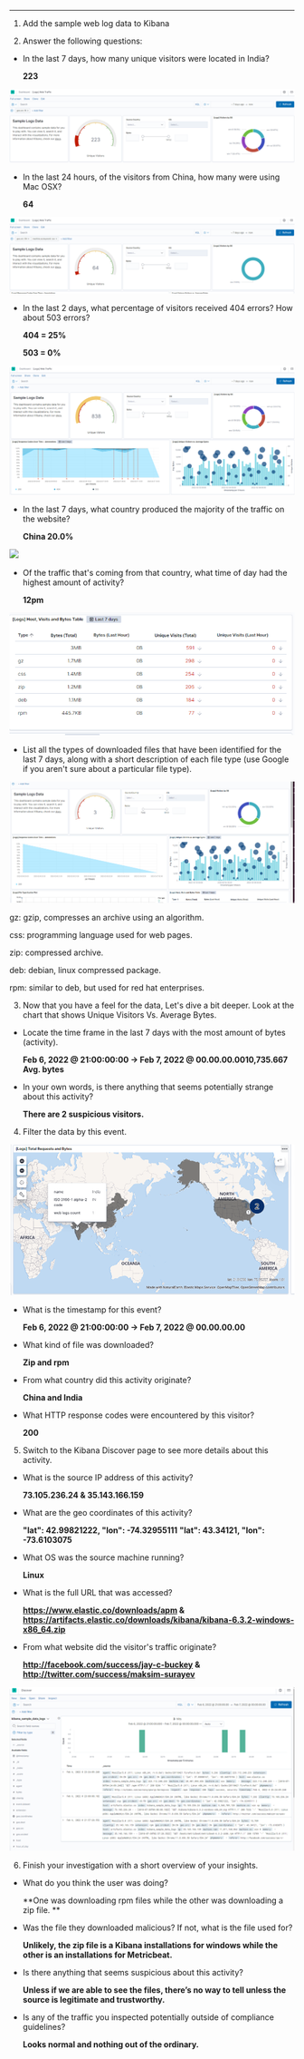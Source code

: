 ---

1. Add the sample web log data to Kibana

2. Answer the following questions:

- In the last 7 days, how many unique visitors were located in India?

	**223**

![](https://github.com/JasonMartin87/Jason-Martin-Project-1/blob/main/Exploring_Kibana/images/2.1.png)

- In the last 24 hours, of the visitors from China, how many were using Mac OSX?

	**64**

![](https://github.com/JasonMartin87/Jason-Martin-Project-1/blob/main/Exploring_Kibana/images/2.2.png)

- In the last 2 days, what percentage of visitors received 404 errors? How about 503 errors?

	**404 = 25%**

	**503 = 0%**

![](https://github.com/JasonMartin87/Jason-Martin-Project-1/blob/main/Exploring_Kibana/images/2.3.png)

- In the last 7 days, what country produced the majority of the traffic on the website?

	**China 20.0%**

![](https://github.com/JasonMartin87/Jason-Martin-Project-1/blob/main/Exploring_Kibana/images/2.4.png)

- Of the traffic that's coming from that country, what time of day had the highest amount of activity?

	**12pm**

![](https://github.com/JasonMartin87/Jason-Martin-Project-1/blob/main/Exploring_Kibana/images/2.5.png)

- List all the types of downloaded files that have been identified for the last 7 days, along with a short description of each file type (use Google if you aren't sure about a particular file type).

![](https://github.com/JasonMartin87/Jason-Martin-Project-1/blob/main/Exploring_Kibana/images/2.6.png)

gz: gzip, compresses an archive using an algorithm.

css: programming language used for web pages.

zip: compressed archive.

deb: debian, linux compressed package.

rpm: similar to deb, but used for red hat enterprises.


3. Now that you have a feel for the data, Let's dive a bit deeper. Look at the chart that shows Unique Visitors Vs. Average Bytes.

- Locate the time frame in the last 7 days with the most amount of bytes (activity).

 	**Feb 6, 2022 @ 21:00:00:00 -> Feb 7, 2022 @ 00.00.00.0010,735.667 Avg. bytes**
 
- In your own words, is there anything that seems potentially strange about this activity?

	**There are 2 suspicious visitors.**

4. Filter the data by this event.

![](https://github.com/JasonMartin87/Jason-Martin-Project-1/blob/main/Exploring_Kibana/images/2.7.png)


- What is the timestamp for this event?
	
	**Feb 6, 2022 @ 21:00:00:00 -> Feb 7, 2022 @ 00.00.00.00**
- What kind of file was downloaded?
	
	**Zip and rpm**
- From what country did this activity originate?
	
	**China and India**
- What HTTP response codes were encountered by this visitor?
	
	**200**

5. Switch to the Kibana Discover page to see more details about this activity.

- What is the source IP address of this activity?

	**73.105.236.24 & 35.143.166.159**
	
- What are the geo coordinates of this activity?

	**"lat": 42.99821222, "lon": -74.32955111**
	**"lat": 43.34121, "lon": -73.6103075**

- What OS was the source machine running? 

	**Linux**
	
- What is the full URL that was accessed?

	**https://www.elastic.co/downloads/apm & https://artifacts.elastic.co/downloads/kibana/kibana-6.3.2-windows-x86_64.zip**

- From what website did the visitor's traffic originate?

	**http://facebook.com/success/jay-c-buckey & http://twitter.com/success/maksim-surayev**

![](https://github.com/JasonMartin87/Jason-Martin-Project-1/blob/main/Exploring_Kibana/images/2.8.png)

6. Finish your investigation with a short overview of your insights.

- What do you think the user was doing?

	**One was downloading rpm files while the other was downloading a zip file. **
	
- Was the file they downloaded malicious? If not, what is the file used for?

	**Unlikely, the zip file is a Kibana installations for windows while the other is an installations for Metricbeat.**

- Is there anything that seems suspicious about this activity?

	**Unless if we are able to see the files, there’s no way to tell unless the source is legitimate and trustworthy.**
	
- Is any of the traffic you inspected potentially outside of compliance guidelines?

	**Looks normal and nothing out of the ordinary.**
